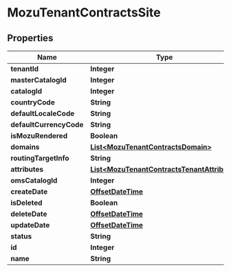 
# MozuTenantContractsSite

## Properties
Name | Type | Description | Notes
------------ | ------------- | ------------- | -------------
**tenantId** | **Integer** |  |  [optional]
**masterCatalogId** | **Integer** |  |  [optional]
**catalogId** | **Integer** |  |  [optional]
**countryCode** | **String** |  |  [optional]
**defaultLocaleCode** | **String** |  |  [optional]
**defaultCurrencyCode** | **String** |  |  [optional]
**isMozuRendered** | **Boolean** |  |  [optional]
**domains** | [**List&lt;MozuTenantContractsDomain&gt;**](MozuTenantContractsDomain.md) |  |  [optional]
**routingTargetInfo** | **String** |  |  [optional]
**attributes** | [**List&lt;MozuTenantContractsTenantAttribute&gt;**](MozuTenantContractsTenantAttribute.md) |  |  [optional]
**omsCatalogId** | **Integer** |  |  [optional]
**createDate** | [**OffsetDateTime**](OffsetDateTime.md) |  |  [optional]
**isDeleted** | **Boolean** |  |  [optional]
**deleteDate** | [**OffsetDateTime**](OffsetDateTime.md) |  |  [optional]
**updateDate** | [**OffsetDateTime**](OffsetDateTime.md) |  |  [optional]
**status** | **String** |  |  [optional]
**id** | **Integer** |  |  [optional]
**name** | **String** |  |  [optional]



